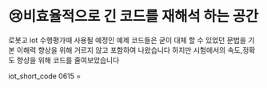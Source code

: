 # 😢비효율적으로 긴 코드를 재해석 하는 공간
로봇고 iot 수행평가때 사용될 예정인 예제 코드들은 굳이 대체 할 수 있었던 문법을
기본 이해력 향상을 위해 거르지 않고 포함하여 나왔습니다
하지만 시험에서의 속도,정확도 향상을 위해 코드를 줄여보았습니다

iot_short_code 0615 = 
